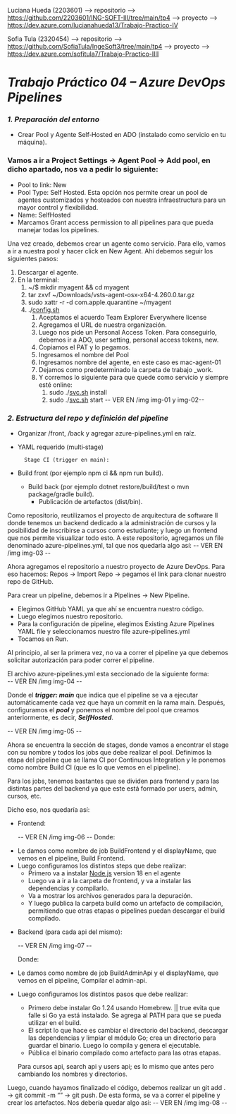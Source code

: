 Luciana Hueda (2203601) --> repositorio --> https://github.com/2203601/ING-SOFT-III/tree/main/tp4
						--> proyecto --> https://dev.azure.com/lucianahueda13/Trabajo-Practico-IV
						
Sofia Tula (2320454) --> repositorio --> https://github.com/SofiaTula/IngeSoft3/tree/main/tp4
					--> proyecto --> https://dev.azure.com/sofitula7/Trabajo-Practico-IIII 




# ***Trabajo Práctico 04 – Azure DevOps Pipelines*** 

### ***1\. Preparación del entorno***

* Crear Pool y Agente Self‑Hosted en ADO (instalado como servicio en tu máquina).

### Vamos a ir a **Project Settings → Agent Pool → Add pool**, en dicho apartado, nos va a pedir lo siguiente:

- Pool to link: New  
- Pool Type: Self Hosted. Esta opción nos permite crear un pool de agentes customizados y hosteados con nuestra infraestructura para un mayor control y flexibilidad.  
- Name: SelfHosted  
- Marcamos Grant access permission to all pipelines para que pueda manejar todas los pipelines.

Una vez creado, debemos crear un agente como servicio. Para ello, vamos a ir a nuestra pool y hacer click en New Agent. Ahí debemos seguir los siguientes pasos:

1. Descargar el agente.  
2. En la terminal:  
   1. \~/$ mkdir myagent && cd myagent  
   2. tar zxvf \~/Downloads/vsts-agent-osx-x64-4.260.0.tar.gz  
   3. sudo xattr \-r \-d com.apple.quarantine \~/myagent  
   4. ./[config.sh](http://config.sh)  
      1. Aceptamos el acuerdo Team Explorer Everywhere license  
      2. Agregamos el URL de nuestra organización.  
      3. Luego nos pide un Personal Access Token. Para conseguirlo, debemos ir a ADO, user setting, personal access tokens, new.  
      4. Copiamos el PAT y lo pegamos.  
      5. Ingresamos el nombre del Pool  
      6. Ingresamos nombre del agente, en este caso es mac-agent-01  
      7. Dejamos como predeterminado la carpeta de trabajo \_work.  
      8. Y corremos lo siguiente para que quede como servicio y siempre esté online:  
         1. sudo ./[svc.sh](http://svc.sh) install  
         2. sudo ./[svc.sh](http://svc.sh) start
   -- VER EN /img img-01 y img-02--


### ***2\. Estructura del repo y definición del pipeline***

* Organizar /front, /back y agregar azure-pipelines.yml en raíz.  
* YAML requerido (multi‑stage)

		Stage CI (trigger en main):

* Build front (por ejemplo npm ci && npm run build).  
  * Build back (por ejemplo dotnet restore/build/test o mvn package/gradle build).  
    * Publicación de artefactos (dist/bin).

Como repositorio, reutilizamos el proyecto de arquitectura de software II donde tenemos un backend dedicado a la administración de cursos y la posibilidad de inscribirse a cursos como estudiante; y luego un frontend que nos permite visualizar todo esto. A este repositorio, agregamos un file denominado azure-pipelines.yml, tal que nos quedaría algo así:
   -- VER EN /img img-03 --



Ahora agregamos el repositorio a nuestro proyecto de Azure DevOps. Para eso hacemos: Repos → Import Repo → pegamos el link para clonar nuestro repo de GitHub.

Para crear un pipeline, debemos ir a Pipelines → New Pipeline.

- Elegimos GitHub YAML ya que ahí se encuentra nuestro código.  
- Luego elegimos nuestro repositorio.  
- Para la configuración de pipeline, elegimos Existing Azure Pipelines YAML file y seleccionamos nuestro file azure-pipelines.yml  
- Tocamos en Run.

Al principio, al ser la primera vez, no va a correr el pipeline ya que debemos solicitar autorización para poder correr el pipeline.

El archivo azure-pipelines.yml esta seccionado de la siguiente forma:  
   -- VER EN /img img-04 --

Donde el ***trigger: main*** que indica que el pipeline se va a ejecutar automáticamente cada vez que haya un commit en la rama main. Después, configuramos el ***pool*** y ponemos el nombre del pool que creamos anteriormente, es decir, ***SelfHosted***.

   -- VER EN /img img-05 --

Ahora se encuentra la sección de stages, donde vamos a encontrar el stage con su nombre y todos los jobs que debe realizar el pool.  Definimos la etapa del pipeline que se llama CI por Continuous Integration y le ponemos como nombre Build CI (que es lo que vemos en el pipeline).

Para los jobs, tenemos bastantes que se dividen para frontend y para las distintas partes del backend ya que este está formado por users, admin, cursos, etc.

Dicho eso, nos quedaría así:

- Frontend:

   -- VER EN /img img-06 --
Donde:

* Le damos como nombre de job BuildFrontend y el displayName, que vemos en el pipeline, Build Frontend.  
* Luego configuramos los distintos steps que debe realizar:  
  * Primero va a instalar [Node.js](http://Node.js) version 18 en el agente  
  * Luego va a ir a la carpeta de frontend, y va a instalar las dependencias y compilarlo.  
  * Va a mostrar los archivos generados para la depuración.  
  * Y luego publica la carpeta build como un artefacto de compilación, permitiendo que otras etapas o pipelines puedan descargar el build compilado.  
- Backend (para cada api del mismo):

   -- VER EN /img img-07 --

	Donde:

* Le damos como nombre de job BuildAdminApi y el displayName, que vemos en el pipeline, Compilar el admin-api.  
* Luego configuramos los distintos pasos que debe realizar:  
  * Primero debe instalar Go 1.24 usando Homebrew. || true evita que falle si Go ya está instalado. Se agrega al PATH para que se pueda utilizar en el build.  
  * El script lo que hace es cambiar el directorio del backend, descargar las dependencias y limpiar el módulo Go; crea un directorio para guardar el binario. Luego lo compila y genera el ejecutable.  
  * Pública el binario compilado como artefacto para las otras etapas.


  Para cursos api, search api y users api; es lo mismo que antes pero cambiando los nombres y directorios.

Luego, cuando hayamos finalizado el código, debemos realizar un git add . → git commit \-m “” → git push. De esta forma, se va a correr el pipeline y crear los artefactos. Nos debería quedar algo asì:
   -- VER EN /img img-08 --

